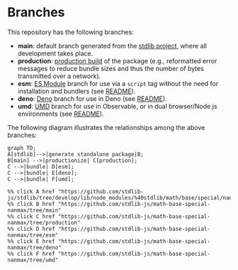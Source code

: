 <!--

@license Apache-2.0

Copyright (c) 2022 The Stdlib Authors.

Licensed under the Apache License, Version 2.0 (the "License");
you may not use this file except in compliance with the License.
You may obtain a copy of the License at

    http://www.apache.org/licenses/LICENSE-2.0

Unless required by applicable law or agreed to in writing, software
distributed under the License is distributed on an "AS IS" BASIS,
WITHOUT WARRANTIES OR CONDITIONS OF ANY KIND, either express or implied.
See the License for the specific language governing permissions and
limitations under the License.

-->

# Branches

This repository has the following branches:

-   **main**: default branch generated from the [stdlib project][stdlib-url], where all development takes place.
-   **production**: [production build][production-url] of the package (e.g., reformatted error messages to reduce bundle sizes and thus the number of bytes transmitted over a network).
-   **esm**: [ES Module][esm-url] branch for use via a `script` tag without the need for installation and bundlers (see [README][esm-readme]).
-   **deno**: [Deno][deno-url] branch for use in Deno (see [README][deno-readme]).
-   **umd**: [UMD][umd-url] branch for use in Observable, or in dual browser/Node.js environments (see [README][umd-readme]).

The following diagram illustrates the relationships among the above branches:

```mermaid
graph TD;
A[stdlib]-->|generate standalone package|B;
B[main] -->|productionize| C[production];
C -->|bundle| D[esm];
C -->|bundle| E[deno];
C -->|bundle| F[umd];

%% click A href "https://github.com/stdlib-js/stdlib/tree/develop/lib/node_modules/%40stdlib/math/base/special/nanmax"
%% click B href "https://github.com/stdlib-js/math-base-special-nanmax/tree/main"
%% click C href "https://github.com/stdlib-js/math-base-special-nanmax/tree/production"
%% click D href "https://github.com/stdlib-js/math-base-special-nanmax/tree/esm"
%% click E href "https://github.com/stdlib-js/math-base-special-nanmax/tree/deno"
%% click F href "https://github.com/stdlib-js/math-base-special-nanmax/tree/umd"
```

[stdlib-url]: https://github.com/stdlib-js/stdlib/tree/develop/lib/node_modules/%40stdlib/math/base/special/nanmax
[production-url]: https://github.com/stdlib-js/math-base-special-nanmax/tree/production
[deno-url]: https://github.com/stdlib-js/math-base-special-nanmax/tree/deno
[deno-readme]: https://github.com/stdlib-js/math-base-special-nanmax/blob/deno/README.md
[umd-url]: https://github.com/stdlib-js/math-base-special-nanmax/tree/umd
[umd-readme]: https://github.com/stdlib-js/math-base-special-nanmax/blob/umd/README.md
[esm-url]: https://github.com/stdlib-js/math-base-special-nanmax/tree/esm
[esm-readme]: https://github.com/stdlib-js/math-base-special-nanmax/blob/esm/README.md